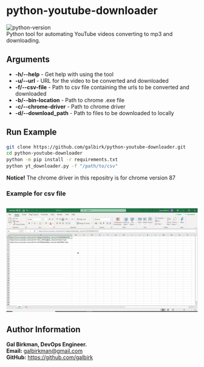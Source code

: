 # python-youtube-downloader
![python-version](https://img.shields.io/badge/python-v3.9-blue)<br>
Python tool for automating YouTube videos converting to mp3 and downloading.
## Arguments
- **-h/--help** - Get help with using the tool
- **-u/--url** - URL for the video to be converted and downloaded
- **-f/--csv-file** - Path to csv file containing the urls to be converted and downloaded
- **-b/--bin-location** - Path to chrome .exe file
- **-c/--chrome-driver** - Path to chrome driver
- **-d/--download_path** - Path to files to be downloaded to locally
## Run Example
```bash
git clone https://github.com/galbirk/python-youtube-downloader.git
cd python-youtube-downloader
python -m pip install -r requirements.txt
python yt_downloader.py -f "/path/to/csv"
```
**Notice!** The chrome driver in this repositry is for chrome version 87<br>
### Example for csv file
## ![csv](images/csv.png)

## Author Information

<b>Gal Birkman, DevOps Engineer.</b><br>
<b>Email:</b> galbirkman@gmail.com<br>
<b>GitHub:</b> https://github.com/galbirk